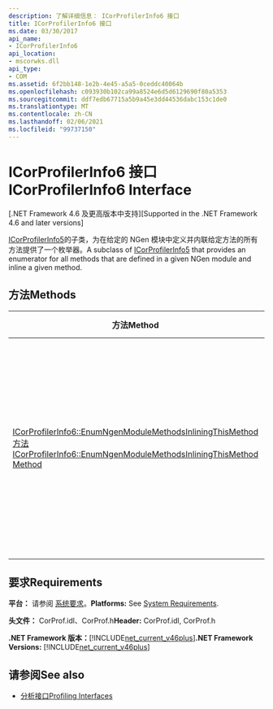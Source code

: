 ```yaml
---
description: 了解详细信息： ICorProfilerInfo6 接口
title: ICorProfilerInfo6 接口
ms.date: 03/30/2017
api_name:
- ICorProfilerInfo6
api_location:
- mscorwks.dll
api_type:
- COM
ms.assetid: 6f2bb148-1e2b-4e45-a5a5-0ceddc40064b
ms.openlocfilehash: c093930b102ca99a8524e6d5d6129690f80a5353
ms.sourcegitcommit: ddf7edb67715a5b9a45e3dd44536dabc153c1de0
ms.translationtype: MT
ms.contentlocale: zh-CN
ms.lasthandoff: 02/06/2021
ms.locfileid: "99737150"
---
```

# <a name="icorprofilerinfo6-interface"></a><span data-ttu-id="a2913-103">ICorProfilerInfo6 接口</span><span class="sxs-lookup"><span data-stu-id="a2913-103">ICorProfilerInfo6 Interface</span></span>

<span data-ttu-id="a2913-104">[.NET Framework 4.6 及更高版本中支持]</span><span class="sxs-lookup"><span data-stu-id="a2913-104">[Supported in the .NET Framework 4.6 and later versions]</span></span>  
  
 <span data-ttu-id="a2913-105">[ICorProfilerInfo5](icorprofilerinfo5-interface.md)的子类，为在给定的 NGen 模块中定义并内联给定方法的所有方法提供了一个枚举器。</span><span class="sxs-lookup"><span data-stu-id="a2913-105">A subclass of [ICorProfilerInfo5](icorprofilerinfo5-interface.md) that provides an enumerator for all methods that are defined in a given NGen module and inline a given method.</span></span>  
  
## <a name="methods"></a><span data-ttu-id="a2913-106">方法</span><span class="sxs-lookup"><span data-stu-id="a2913-106">Methods</span></span>  
  
|<span data-ttu-id="a2913-107">方法</span><span class="sxs-lookup"><span data-stu-id="a2913-107">Method</span></span>|<span data-ttu-id="a2913-108">说明</span><span class="sxs-lookup"><span data-stu-id="a2913-108">Description</span></span>|  
|------------|-----------------|  
|[<span data-ttu-id="a2913-109">ICorProfilerInfo6::EnumNgenModuleMethodsInliningThisMethod 方法</span><span class="sxs-lookup"><span data-stu-id="a2913-109">ICorProfilerInfo6::EnumNgenModuleMethodsInliningThisMethod Method</span></span>](icorprofilerinfo6-enumngenmodulemethodsinliningthismethod-method.md)|<span data-ttu-id="a2913-110">返回属于给定的 NGen 模块并在给定方法的主体中内联的所有方法的枚举器。</span><span class="sxs-lookup"><span data-stu-id="a2913-110">Returns an enumerator for all methods that belong to a given NGen module and that are inlined in the body of a given method.</span></span>|  
  
## <a name="requirements"></a><span data-ttu-id="a2913-111">要求</span><span class="sxs-lookup"><span data-stu-id="a2913-111">Requirements</span></span>  

 <span data-ttu-id="a2913-112">**平台：** 请参阅 [系统要求](../../get-started/system-requirements.md)。</span><span class="sxs-lookup"><span data-stu-id="a2913-112">**Platforms:** See [System Requirements](../../get-started/system-requirements.md).</span></span>  
  
 <span data-ttu-id="a2913-113">**头文件：** CorProf.idl、CorProf.h</span><span class="sxs-lookup"><span data-stu-id="a2913-113">**Header:** CorProf.idl, CorProf.h</span></span>  
  
 <span data-ttu-id="a2913-114">**.NET Framework 版本：**[!INCLUDE[net_current_v46plus](../../../../includes/net-current-v46plus-md.md)]</span><span class="sxs-lookup"><span data-stu-id="a2913-114">**.NET Framework Versions:** [!INCLUDE[net_current_v46plus](../../../../includes/net-current-v46plus-md.md)]</span></span>  
  
## <a name="see-also"></a><span data-ttu-id="a2913-115">请参阅</span><span class="sxs-lookup"><span data-stu-id="a2913-115">See also</span></span>

- [<span data-ttu-id="a2913-116">分析接口</span><span class="sxs-lookup"><span data-stu-id="a2913-116">Profiling Interfaces</span></span>](profiling-interfaces.md)
